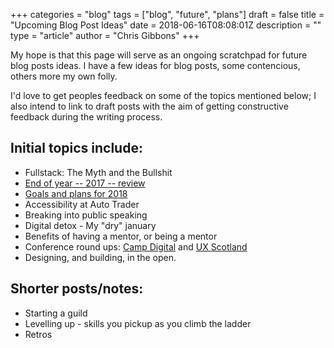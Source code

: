 +++
categories = "blog"
tags = ["blog", "future", "plans"]
draft = false
title = "Upcoming Blog Post Ideas"
date = 2018-06-16T08:08:01Z
description = ""
type = "article"
author = "Chris Gibbons"
+++

My hope is that this page will serve as an ongoing scratchpad for future blog posts ideas. I have a few ideas for blog posts, some contencious, others more my own folly.

I'd love to get peoples feedback on some of the topics mentioned below; I also intend to link to draft posts with the aim of getting constructive feedback during the writing process.

## Initial topics include:

* Fullstack: The Myth and the Bullshit
* [End of year -- 2017 -- review](/writing/2017-review)
* [Goals and plans for 2018](/writing/2018-preview)
* Accessibility at Auto Trader
* Breaking into public speaking
* Digital detox - My "dry" january
* Benefits of having a mentor, or being a mentor
* Conference round ups: <a href="https://www.wearesigma.com/campdigital/2018/" rel="noopener">Camp Digital</a> and <a href="https://uxscotland.net/2018/" rel="noopener">UX Scotland</a>
* Designing, and building, in the open.

## Shorter posts/notes:

* Starting a guild
* Levelling up - skills you pickup as you climb the ladder
* Retros
